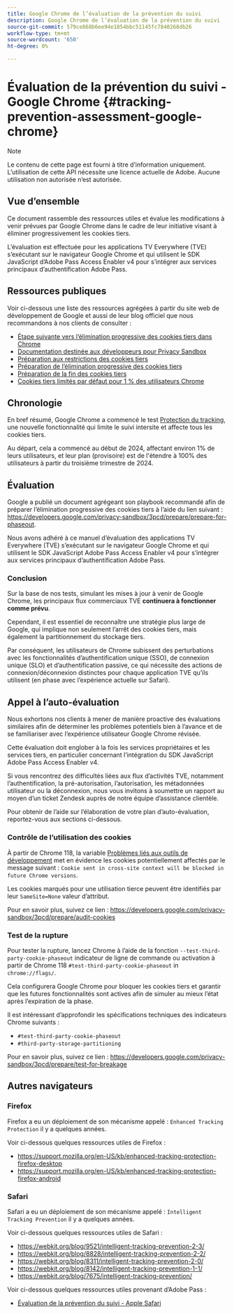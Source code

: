 ```yaml
---
title: Google Chrome de l’évaluation de la prévention du suivi
description: Google Chrome de l’évaluation de la prévention du suivi
source-git-commit: 579ce868b6ee94e1854bbc51145fc7840268db26
workflow-type: tm+mt
source-wordcount: '650'
ht-degree: 0%

---
```


# Évaluation de la prévention du suivi - Google Chrome {#tracking-prevention-assessment-google-chrome}

>[!NOTE]
>
>Le contenu de cette page est fourni à titre d’information uniquement. L’utilisation de cette API nécessite une licence actuelle de Adobe. Aucune utilisation non autorisée n’est autorisée.

## Vue d’ensemble

Ce document rassemble des ressources utiles et évalue les modifications à venir prévues par Google Chrome dans le cadre de leur initiative visant à éliminer progressivement les cookies tiers.

L’évaluation est effectuée pour les applications TV Everywhere (TVE) s’exécutant sur le navigateur Google Chrome et qui utilisent le SDK JavaScript d’Adobe Pass Access Enabler v4 pour s’intégrer aux services principaux d’authentification Adobe Pass.

## Ressources publiques

Voir ci-dessous une liste des ressources agrégées à partir du site web de développement de Google et aussi de leur blog officiel que nous recommandons à nos clients de consulter :

* [Étape suivante vers l’élimination progressive des cookies tiers dans Chrome](https://blog.google/products/chrome/privacy-sandbox-tracking-protection/)
* [Documentation destinée aux développeurs pour Privacy Sandbox](https://developers.google.com/privacy-sandbox)
* [Préparation aux restrictions des cookies tiers](https://developers.google.com/privacy-sandbox/3pcd)
* [Préparation de l’élimination progressive des cookies tiers](https://developers.google.com/privacy-sandbox/3pcd/prepare/prepare-for-phaseout)
* [Préparation de la fin des cookies tiers](https://developers.google.com/privacy-sandbox/blog/cookie-countdown-2023oct)
* [Cookies tiers limités par défaut pour 1 % des utilisateurs Chrome](https://developers.google.com/privacy-sandbox/blog/cookie-countdown-2024jan)

## Chronologie

En bref résumé, Google Chrome a commencé le test [Protection du tracking](https://privacysandbox.com/), une nouvelle fonctionnalité qui limite le suivi intersite et affecte tous les cookies tiers.

Au départ, cela a commencé au début de 2024, affectant environ 1% de leurs utilisateurs, et leur plan (provisoire) est de l&#39;étendre à 100% des utilisateurs à partir du troisième trimestre de 2024.

## Évaluation

Google a publié un document agrégeant son playbook recommandé afin de préparer l’élimination progressive des cookies tiers à l’aide du lien suivant : https://developers.google.com/privacy-sandbox/3pcd/prepare/prepare-for-phaseout.

Nous avons adhéré à ce manuel d’évaluation des applications TV Everywhere (TVE) s’exécutant sur le navigateur Google Chrome et qui utilisent le SDK JavaScript Adobe Pass Access Enabler v4 pour s’intégrer aux services principaux d’authentification Adobe Pass.

### Conclusion

Sur la base de nos tests, simulant les mises à jour à venir de Google Chrome, les principaux flux commerciaux TVE **continuera à fonctionner comme prévu**.

Cependant, il est essentiel de reconnaître une stratégie plus large de Google, qui implique non seulement l’arrêt des cookies tiers, mais également la partitionnement du stockage tiers.

Par conséquent, les utilisateurs de Chrome subissent des perturbations avec les fonctionnalités d’authentification unique (SSO), de connexion unique (SLO) et d’authentification passive, ce qui nécessite des actions de connexion/déconnexion distinctes pour chaque application TVE qu’ils utilisent (en phase avec l’expérience actuelle sur Safari).

## Appel à l’auto-évaluation

Nous exhortons nos clients à mener de manière proactive des évaluations similaires afin de déterminer les problèmes potentiels bien à l’avance et de se familiariser avec l’expérience utilisateur Google Chrome révisée.

Cette évaluation doit englober à la fois les services propriétaires et les services tiers, en particulier concernant l’intégration du SDK JavaScript Adobe Pass Access Enabler v4.

Si vous rencontrez des difficultés liées aux flux d’activités TVE, notamment l’authentification, la pré-autorisation, l’autorisation, les métadonnées utilisateur ou la déconnexion, nous vous invitons à soumettre un rapport au moyen d’un ticket Zendesk auprès de notre équipe d’assistance clientèle.

Pour obtenir de l’aide sur l’élaboration de votre plan d’auto-évaluation, reportez-vous aux sections ci-dessous.

### Contrôle de l’utilisation des cookies

À partir de Chrome 118, la variable [Problèmes liés aux outils de développement](https://developer.chrome.com/docs/devtools/issues/) met en évidence les cookies potentiellement affectés par le message suivant : `Cookie sent in cross-site context will be blocked in future Chrome versions`.

Les cookies marqués pour une utilisation tierce peuvent être identifiés par leur `SameSite=None` valeur d’attribut.

Pour en savoir plus, suivez ce lien : https://developers.google.com/privacy-sandbox/3pcd/prepare/audit-cookies

### Test de la rupture

Pour tester la rupture, lancez Chrome à l’aide de la fonction `--test-third-party-cookie-phaseout` indicateur de ligne de commande ou activation à partir de Chrome 118 `#test-third-party-cookie-phaseout` in `chrome://flags/`.

Cela configurera Google Chrome pour bloquer les cookies tiers et garantir que les futures fonctionnalités sont actives afin de simuler au mieux l’état après l’expiration de la phase.

Il est intéressant d’approfondir les spécifications techniques des indicateurs Chrome suivants :

* `#test-third-party-cookie-phaseout`
* `#third-party-storage-partitioning`

Pour en savoir plus, suivez ce lien : https://developers.google.com/privacy-sandbox/3pcd/prepare/test-for-breakage

## Autres navigateurs

### Firefox

Firefox a eu un déploiement de son mécanisme appelé : `Enhanced Tracking Protection` il y a quelques années.

Voir ci-dessous quelques ressources utiles de Firefox :

* https://support.mozilla.org/en-US/kb/enhanced-tracking-protection-firefox-desktop
* https://support.mozilla.org/en-US/kb/enhanced-tracking-protection-firefox-android

### Safari

Safari a eu un déploiement de son mécanisme appelé : `Intelligent Tracking Prevention` il y a quelques années.

Voir ci-dessous quelques ressources utiles de Safari :

* https://webkit.org/blog/9521/intelligent-tracking-prevention-2-3/
* https://webkit.org/blog/8828/intelligent-tracking-prevention-2-2/
* https://webkit.org/blog/8311/intelligent-tracking-prevention-2-0/
* https://webkit.org/blog/8142/intelligent-tracking-prevention-1-1/
* https://webkit.org/blog/7675/intelligent-tracking-prevention/

Voir ci-dessous quelques ressources utiles provenant d’Adobe Pass :

* [Évaluation de la prévention du suivi - Apple Safari](tracking-prevention-assessment-apple-safari.md)
